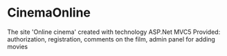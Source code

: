 # CinemaOnline
The site 'Online cinema' created with technology ASP.Net MVC5 
Provided: authorization, registration, comments on the film, admin panel for adding movies
